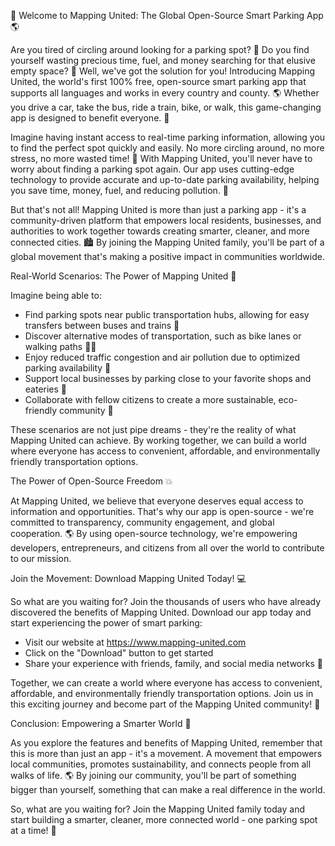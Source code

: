 🚀 Welcome to Mapping United: The Global Open-Source Smart Parking App 🌎

Are you tired of circling around looking for a parking spot? 🤯 Do you find yourself wasting precious time, fuel, and money searching for that elusive empty space? 🚗 Well, we've got the solution for you! Introducing Mapping United, the world's first 100% free, open-source smart parking app that supports all languages and works in every country and county. 🌎 Whether you drive a car, take the bus, ride a train, bike, or walk, this game-changing app is designed to benefit everyone. 👫

Imagine having instant access to real-time parking information, allowing you to find the perfect spot quickly and easily. No more circling around, no more stress, no more wasted time! 💨 With Mapping United, you'll never have to worry about finding a parking spot again. Our app uses cutting-edge technology to provide accurate and up-to-date parking availability, helping you save time, money, fuel, and reducing pollution. 🌟

But that's not all! Mapping United is more than just a parking app - it's a community-driven platform that empowers local residents, businesses, and authorities to work together towards creating smarter, cleaner, and more connected cities. 🏙️ By joining the Mapping United family, you'll be part of a global movement that's making a positive impact in communities worldwide.

Real-World Scenarios: The Power of Mapping United 💪

Imagine being able to:

* Find parking spots near public transportation hubs, allowing for easy transfers between buses and trains 🚌
* Discover alternative modes of transportation, such as bike lanes or walking paths 🚴‍♂️
* Enjoy reduced traffic congestion and air pollution due to optimized parking availability 🌱
* Support local businesses by parking close to your favorite shops and eateries 💸
* Collaborate with fellow citizens to create a more sustainable, eco-friendly community 🌟

These scenarios are not just pipe dreams - they're the reality of what Mapping United can achieve. By working together, we can build a world where everyone has access to convenient, affordable, and environmentally friendly transportation options.

The Power of Open-Source Freedom 💥

At Mapping United, we believe that everyone deserves equal access to information and opportunities. That's why our app is open-source - we're committed to transparency, community engagement, and global cooperation. 🌎 By using open-source technology, we're empowering developers, entrepreneurs, and citizens from all over the world to contribute to our mission.

Join the Movement: Download Mapping United Today! 💻

So what are you waiting for? Join the thousands of users who have already discovered the benefits of Mapping United. Download our app today and start experiencing the power of smart parking:

* Visit our website at https://www.mapping-united.com
* Click on the "Download" button to get started
* Share your experience with friends, family, and social media networks 📱

Together, we can create a world where everyone has access to convenient, affordable, and environmentally friendly transportation options. Join us in this exciting journey and become part of the Mapping United community! 🌟

Conclusion: Empowering a Smarter World 💪

As you explore the features and benefits of Mapping United, remember that this is more than just an app - it's a movement. A movement that empowers local communities, promotes sustainability, and connects people from all walks of life. 🌎 By joining our community, you'll be part of something bigger than yourself, something that can make a real difference in the world.

So, what are you waiting for? Join the Mapping United family today and start building a smarter, cleaner, more connected world - one parking spot at a time! 🚀